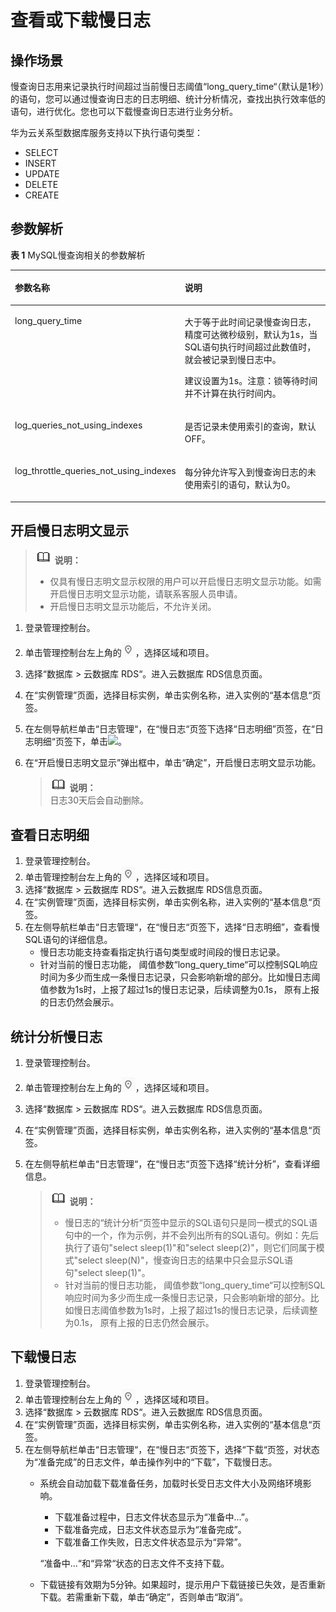 # 查看或下载慢日志<a name="rds_mysql_slow_query_log"></a>

## 操作场景<a name="section61232893165332"></a>

慢查询日志用来记录执行时间超过当前慢日志阈值“long\_query\_time“（默认是1秒）的语句，您可以通过慢查询日志的日志明细、统计分析情况，查找出执行效率低的语句，进行优化。您也可以下载慢查询日志进行业务分析。

华为云关系型数据库服务支持以下执行语句类型：

-   SELECT
-   INSERT
-   UPDATE
-   DELETE
-   CREATE

## 参数解析<a name="section121471583582"></a>

**表 1**  MySQL慢查询相关的参数解析

<a name="table1455312241604"></a>
<table><thead align="left"><tr id="row1755318241201"><th class="cellrowborder" valign="top" width="30%" id="mcps1.2.3.1.1"><p id="p455311242020"><a name="p455311242020"></a><a name="p455311242020"></a>参数名称</p>
</th>
<th class="cellrowborder" valign="top" width="70%" id="mcps1.2.3.1.2"><p id="p15534249012"><a name="p15534249012"></a><a name="p15534249012"></a>说明</p>
</th>
</tr>
</thead>
<tbody><tr id="row35531624400"><td class="cellrowborder" valign="top" width="30%" headers="mcps1.2.3.1.1 "><p id="p555392411010"><a name="p555392411010"></a><a name="p555392411010"></a>long_query_time</p>
</td>
<td class="cellrowborder" valign="top" width="70%" headers="mcps1.2.3.1.2 "><p id="p0668124910584"><a name="p0668124910584"></a><a name="p0668124910584"></a>大于等于此时间记录慢查询日志，精度可达微秒级别，默认为1s，当SQL语句执行时间超过此数值时，就会被记录到慢日志中。</p>
<p id="p15370439216"><a name="p15370439216"></a><a name="p15370439216"></a>建议设置为1s。注意：锁等待时间并不计算在执行时间内。</p>
</td>
</tr>
<tr id="row195531424101"><td class="cellrowborder" valign="top" width="30%" headers="mcps1.2.3.1.1 "><p id="p8553132412010"><a name="p8553132412010"></a><a name="p8553132412010"></a>log_queries_not_using_indexes</p>
</td>
<td class="cellrowborder" valign="top" width="70%" headers="mcps1.2.3.1.2 "><p id="p35534249014"><a name="p35534249014"></a><a name="p35534249014"></a>是否记录未使用索引的查询，默认OFF。</p>
</td>
</tr>
<tr id="row455332412019"><td class="cellrowborder" valign="top" width="30%" headers="mcps1.2.3.1.1 "><p id="p155535249010"><a name="p155535249010"></a><a name="p155535249010"></a>log_throttle_queries_not_using_indexes</p>
</td>
<td class="cellrowborder" valign="top" width="70%" headers="mcps1.2.3.1.2 "><p id="p45532243012"><a name="p45532243012"></a><a name="p45532243012"></a>每分钟允许写入到慢查询日志的未使用索引的语句，默认为0。</p>
</td>
</tr>
</tbody>
</table>

## 开启慢日志明文显示<a name="section1667118034"></a>

>![](public_sys-resources/icon-note.gif) **说明：**   
>-   仅具有慢日志明文显示权限的用户可以开启慢日志明文显示功能。如需开启慢日志明文显示功能，请联系客服人员申请。  
>-   开启慢日志明文显示功能后，不允许关闭。  

1.  登录管理控制台。
2.  单击管理控制台左上角的![](figures/Region灰色图标.png)，选择区域和项目。
3.  选择“数据库  \>  云数据库 RDS“。进入云数据库 RDS信息页面。
4.  在“实例管理”页面，选择目标实例，单击实例名称，进入实例的“基本信息“页签。
5.  在左侧导航栏单击“日志管理“，在“慢日志“页签下选择“日志明细”页签，在“日志明细“页签下，单击![](figures/关闭按钮-25.png)。
6.  在“开启慢日志明文显示”弹出框中，单击“确定”，开启慢日志明文显示功能。

    >![](public_sys-resources/icon-note.gif) **说明：**   
    >日志30天后会自动删除。  


## 查看日志明细<a name="section467223910567"></a>

1.  登录管理控制台。
2.  单击管理控制台左上角的![](figures/Region灰色图标.png)，选择区域和项目。
3.  选择“数据库  \>  云数据库 RDS“。进入云数据库 RDS信息页面。
4.  在“实例管理”页面，选择目标实例，单击实例名称，进入实例的“基本信息“页签。
5.  在左侧导航栏单击“日志管理“，在“慢日志“页签下，选择“日志明细”，查看慢SQL语句的详细信息。
    -   慢日志功能支持查看指定执行语句类型或时间段的慢日志记录。
    -   针对当前的慢日志功能， 阈值参数“long\_query\_time“可以控制SQL响应时间为多少而生成一条慢日志记录，只会影响新增的部分。比如慢日志阈值参数为1s时，上报了超过1s的慢日志记录，后续调整为0.1s， 原有上报的日志仍然会展示。


## 统计分析慢日志<a name="section12190525710"></a>

1.  登录管理控制台。
2.  单击管理控制台左上角的![](figures/Region灰色图标.png)，选择区域和项目。
3.  选择“数据库  \>  云数据库 RDS“。进入云数据库 RDS信息页面。
4.  在“实例管理”页面，选择目标实例，单击实例名称，进入实例的“基本信息“页签。
5.  在左侧导航栏单击“日志管理“，在“慢日志“页签下选择“统计分析”，查看详细信息。

    >![](public_sys-resources/icon-note.gif) **说明：**   
    >-   慢日志的“统计分析“页签中显示的SQL语句只是同一模式的SQL语句中的一个，作为示例，并不会列出所有的SQL语句。例如：先后执行了语句"select sleep\(1\)"和"select sleep\(2\)"，则它们同属于模式"select sleep\(N\)"，慢查询日志的结果中只会显示SQL语句"select sleep\(1\)"。  
    >-   针对当前的慢日志功能， 阈值参数“long\_query\_time“可以控制SQL响应时间为多少而生成一条慢日志记录，只会影响新增的部分。比如慢日志阈值参数为1s时，上报了超过1s的慢日志记录，后续调整为0.1s， 原有上报的日志仍然会展示。  


## 下载慢日志<a name="section759312713359"></a>

1.  登录管理控制台。
2.  单击管理控制台左上角的![](figures/Region灰色图标.png)，选择区域和项目。
3.  选择“数据库  \>  云数据库 RDS“。进入云数据库 RDS信息页面。
4.  在“实例管理”页面，选择目标实例，单击实例名称，进入实例的“基本信息“页签。
5.  在左侧导航栏单击“日志管理“，在“慢日志“页签下，选择“下载“页签，对状态为“准备完成”的日志文件，单击操作列中的“下载”，下载慢日志。
    -   系统会自动加载下载准备任务，加载时长受日志文件大小及网络环境影响。

        -   下载准备过程中，日志文件状态显示为“准备中...”。
        -   下载准备完成，日志文件状态显示为“准备完成”。
        -   下载准备工作失败，日志文件状态显示为“异常”。

        “准备中...“和“异常“状态的日志文件不支持下载。

    -   下载链接有效期为5分钟。如果超时，提示用户下载链接已失效，是否重新下载。若需重新下载，单击“确定”，否则单击“取消”。


